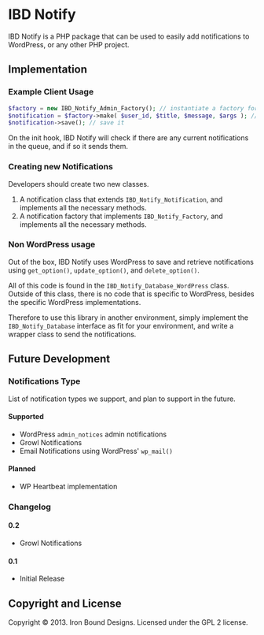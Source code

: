 # IBD Notify
IBD Notify is a PHP package that can be used to easily add notifications to WordPress, or any other PHP project.

## Implementation

### Example Client Usage

```PHP
$factory = new IBD_Notify_Admin_Factory(); // instantiate a factory for admin notifications
$notification = $factory->make( $user_id, $title, $message, $args ); // create a new admin notification
$notification->save(); // save it
```

On the init hook, IBD Notify will check if there are any current notifications in the queue, and if so it sends them.

### Creating new Notifications
Developers should create two new classes.

1. A notification class that extends `IBD_Notify_Notification`, and implements all the necessary methods.
2. A notification factory that implements `IBD_Notify_Factory`, and implements all the necessary methods.

### Non WordPress usage
Out of the box, IBD Notify uses WordPress to save and retrieve notifications using `get_option()`, `update_option()`, and `delete_option()`.

All of this code is found in the `IBD_Notify_Database_WordPress` class. Outside of this class, there is no code that is specific to WordPress, besides the specific WordPress implementations.

Therefore to use this library in another environment, simply implement the `IBD_Notify_Database` interface as fit for your environment, and write a wrapper class to send the notifications.

## Future Development

### Notifications Type
List of notification types we support, and plan to support in the future.

#### Supported
- WordPress `admin_notices` admin notifications
- Growl Notifications
- Email Notifications using WordPress' `wp_mail()`

#### Planned
- WP Heartbeat implementation

### Changelog

#### 0.2
- Growl Notifications

#### 0.1
- Initial Release


## Copyright and License
Copyright © 2013. Iron Bound Designs. Licensed under the GPL 2 license.